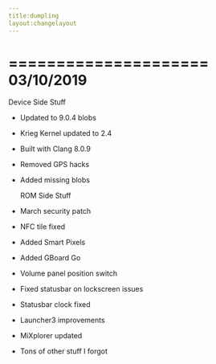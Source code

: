 ```yaml
---
title:dumpling
layout:changelayout
---
```

=====================
    03/10/2019
=====================

  Device Side Stuff
* Updated to 9.0.4 blobs
* Krieg Kernel updated to 2.4
* Built with Clang 8.0.9
* Removed GPS hacks
* Added missing blobs

  ROM Side Stuff
* March security patch
* NFC tile fixed
* Added Smart Pixels
* Added GBoard Go
* Volume panel position switch
* Fixed statusbar on lockscreen issues
* Statusbar clock fixed
* Launcher3 improvements
* MiXplorer updated
* Tons of other stuff I forgot
